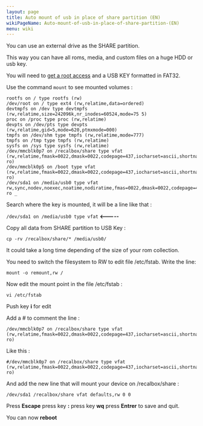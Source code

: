 ```yaml
---
layout: page
title: Auto mount of usb in place of share partition (EN)
wikiPageName: Auto-mount-of-usb-in-place-of-share-partition-(EN)
menu: wiki
---
```


You can use an external drive as the SHARE partition. 

This way you can have all roms, media, and custom files on a huge HDD or usb key.

You will need to [get a root access](https://github.com/digitalLumberjack/recalbox-os/wiki/Root-access-on-terminal-%28EN%29) and a USB KEY formatted in FAT32.

Use the command `mount` to see mounted volumes : 

```
rootfs on / type rootfs (rw)
/dev/root on / type ext4 (rw,relatime,data=ordered)
devtmpfs on /dev type devtmpfs (rw,relatime,size=242096k,nr_inodes=60524,mode=75 5)
proc on /proc type proc (rw,relatime)
devpts on /dev/pts type devpts (rw,relatime,gid=5,mode=620,ptmxmode=000)
tmpfs on /dev/shm type tmpfs (rw,relatime,mode=777)
tmpfs on /tmp type tmpfs (rw,relatime)
sysfs on /sys type sysfs (rw,relatime)
/dev/mmcblk0p7 on /recalbox/share type vfat (rw,relatime,fmask=0022,dmask=0022,codepage=437,iocharset=ascii,shortname=mixed,errors=remount-ro)
/dev/mmcblk0p5 on /boot type vfat (rw,relatime,fmask=0022,dmask=0022,codepage=437,iocharset=ascii,shortname=mixed,errors=remount-ro)
/dev/sda1 on /media/usb0 type vfat rw,sync,nodev,noexec,noatime,nodiratime,fmas=0022,dmask=0022,codepage=437,iocharset=ascii,shortname=mixed,errors=remount-ro _
```

Search where the key is mounted, it will be a line like that : 

`/dev/sda1 on /media/usb0 type vfat` **<-----**

Copy all data from SHARE partition to USB Key :

`cp -rv /recalbox/share/* /media/usb0/`

It could take a long time depending of the size of your rom collection.

You need to switch the filesystem to RW to edit file /etc/fstab. Write the line:

`mount -o remount,rw /`

Now edit the mount point in the file /etc/fstab :

`vi /etc/fstab`

Push key **i** for edit

Add a # to comment the line :   
```
/dev/mmcblk0p7 on /recalbox/share type vfat (rw,relatime,fmask=0022,dmask=0022,codepage=437,iocharset=ascii,shortname=mixed,errors=remount-ro)
```


Like this :

```
#/dev/mmcblk0p7 on /recalbox/share type vfat (rw,relatime,fmask=0022,dmask=0022,codepage=437,iocharset=ascii,shortname=mixed,errors=remount-ro)
```


And add the new line that will mount your device on /recalbox/share :

`/dev/sda1 /recalbox/share vfat defaults,rw 0 0`


Press **Escape** press key **:** press key **wq** press **Entrer** to save and quit.

You can now **reboot**
